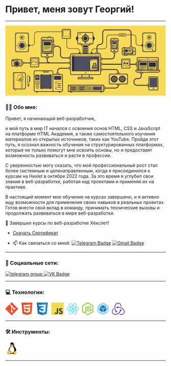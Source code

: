 # Привет, меня зовут Георгий!

---

 <img style="width: 100%; height: 5%;" src="/asserts/213910845-af37a709-8995-40d6-be59-724526e3c3d7.gif" alt="js"/>


### :man_technologist: Обо мне:
Привет, я начинающий веб-разработчик,<p align="center">
</p> и мой путь в мир IT начался с освоения основ HTML, CSS и JavaScript на платформе HTML Академия, а также самостоятельного изучения материалов из открытых источников, таких как YouTube. Пройдя этот путь, я осознал важность обучения на структурированных платформах, которые не только помогут мне освоить основы, но и предоставят возможность развиваться и расти в профессии.

С уверенностью могу сказать, что мой профессиональный рост стал более системным и целенаправленным, когда я присоединился к курсам на Hexlet в октябре 2022 года. За это время я углубил свои знания в веб-разработке, работая над проектами и применяя их на практике.

В настоящий момент мое обучение на курсах завершено, и я активно ищу возможности для применения своих навыков в реальных проектах. Готов внести свой вклад в команду, принимать технические вызовы и продолжать развиваться в мире веб-разработки.




:seedling: Завершил курсы по веб-разработке Хекслет!

- [Скачать Сертификат](https://github.com/GeorgyKomkov/GeorgyKomkov/raw/main/asserts/Georgy%20Komkov%20JS%20Ru%20(1).pdf)

- :mailbox: Как связаться со мной: [![Telegram Badge](https://img.shields.io/badge/-filimonovalexey-blue?style=flat&logo=Telegram&logoColor=white)](https://t.me/GeorgyKomkov) [![Gmail Badge](https://img.shields.io/badge/-Gmail-red?style=flat&logo=Gmail&logoColor=white)](komkov.georgy@gmail.com)

---

### 🤝 Социальные сети:

  <div id="badges">
    <a href="https://t.me/GeorgyKomkov" target="_blank">
      <img src="https://cdn-icons-png.flaticon.com/512/2111/2111646.png" width="40" height="40" alt="telegram group" />
    </a>
    <a href="https://vk.com/georgykomkov" target="_blank">
      <img src="https://cdn-icons-png.flaticon.com/512/145/145813.png" width="40" height="40" alt="VK Badge"/>
    </a>
  </div>

---
### 💻 Технологии:

<div>
  <img src="https://github.com/devicons/devicon/blob/master/icons/git/git-original.svg" title="git" alt="git" width="40" height="40"/>&nbsp
  <img src="https://github.com/devicons/devicon/blob/master/icons/html5/html5-original.svg" title="html5" alt="html5" width="40" height="40"/>&nbsp
  <img src="https://github.com/devicons/devicon/blob/master/icons/css3/css3-original.svg" title="css" alt="css" width="40" height="40"/>&nbsp
  <img src="https://github.com/devicons/devicon/blob/master/icons/javascript/javascript-original.svg" title="javascript" alt="javascript" width="40" height="40"/>&nbsp
  <img src="https://github.com/devicons/devicon/blob/master/icons/react/react-original.svg" title="reactjs" alt="reactjs" width="40" height="40"/>&nbsp
  <img src="https://github.com/devicons/devicon/blob/master/icons/nodejs/nodejs-original.svg" title="nodejs" alt="nodejs" width="40" height="40"/>&nbsp
  <img src="https://github.com/devicons/devicon/blob/master/icons/webpack/webpack-original.svg" title="webpack" alt="webpack" width="40" height="40"/>&nbsp;
  <img src="https://github.com/devicons/devicon/blob/master/icons/redux/redux-original.svg" title="redux" alt="redux" width="40" height="40"/>&nbsp;
</div>

---

### 🛠 Инструменты:
<div>
  <img src="https://github.com/devicons/devicon/blob/master/icons/linux/linux-original.svg" title="linux" alt="linux" width="40" height="40"/>&nbsp;
</div>

---